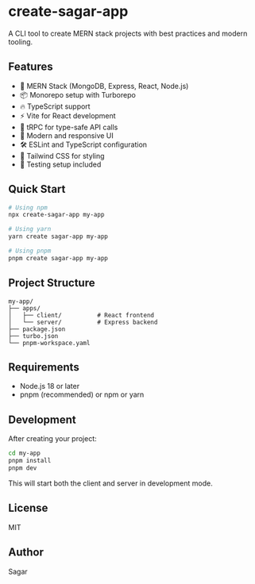 # create-sagar-app

A CLI tool to create MERN stack projects with best practices and modern tooling.

## Features

- 🚀 MERN Stack (MongoDB, Express, React, Node.js)
- 📦 Monorepo setup with Turborepo
- 🔥 TypeScript support
- ⚡️ Vite for React development
- 🔄 tRPC for type-safe API calls
- 📱 Modern and responsive UI
- 🛠️ ESLint and TypeScript configuration
- 🎨 Tailwind CSS for styling
- 🧪 Testing setup included

## Quick Start

```bash
# Using npm
npx create-sagar-app my-app

# Using yarn
yarn create sagar-app my-app

# Using pnpm
pnpm create sagar-app my-app
```

## Project Structure

```
my-app/
├── apps/
│   ├── client/          # React frontend
│   └── server/          # Express backend
├── package.json
├── turbo.json
└── pnpm-workspace.yaml
```

## Requirements

- Node.js 18 or later
- pnpm (recommended) or npm or yarn

## Development

After creating your project:

```bash
cd my-app
pnpm install
pnpm dev
```

This will start both the client and server in development mode.

## License

MIT

## Author

Sagar
